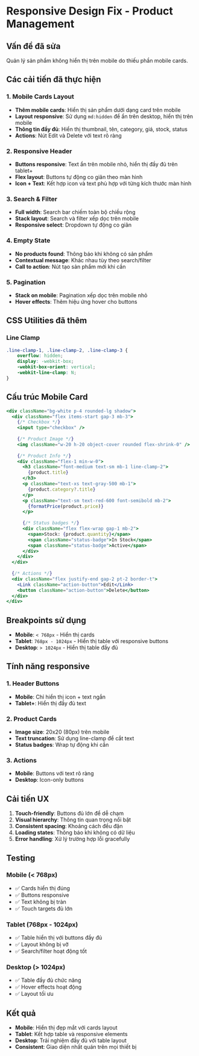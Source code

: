 # Responsive Design Fix - Product Management

## Vấn đề đã sửa
Quản lý sản phẩm không hiển thị trên mobile do thiếu phần mobile cards.

## Các cải tiến đã thực hiện

### 1. Mobile Cards Layout
- **Thêm mobile cards**: Hiển thị sản phẩm dưới dạng card trên mobile
- **Layout responsive**: Sử dụng `md:hidden` để ẩn trên desktop, hiển thị trên mobile
- **Thông tin đầy đủ**: Hiển thị thumbnail, tên, category, giá, stock, status
- **Actions**: Nút Edit và Delete với text rõ ràng

### 2. Responsive Header
- **Buttons responsive**: Text ẩn trên mobile nhỏ, hiển thị đầy đủ trên tablet+
- **Flex layout**: Buttons tự động co giãn theo màn hình
- **Icon + Text**: Kết hợp icon và text phù hợp với từng kích thước màn hình

### 3. Search & Filter
- **Full width**: Search bar chiếm toàn bộ chiều rộng
- **Stack layout**: Search và filter xếp dọc trên mobile
- **Responsive select**: Dropdown tự động co giãn

### 4. Empty State
- **No products found**: Thông báo khi không có sản phẩm
- **Contextual message**: Khác nhau tùy theo search/filter
- **Call to action**: Nút tạo sản phẩm mới khi cần

### 5. Pagination
- **Stack on mobile**: Pagination xếp dọc trên mobile nhỏ
- **Hover effects**: Thêm hiệu ứng hover cho buttons

## CSS Utilities đã thêm

### Line Clamp
```css
.line-clamp-1, .line-clamp-2, .line-clamp-3 {
    overflow: hidden;
    display: -webkit-box;
    -webkit-box-orient: vertical;
    -webkit-line-clamp: N;
}
```

## Cấu trúc Mobile Card

```jsx
<div className="bg-white p-4 rounded-lg shadow">
  <div className="flex items-start gap-3 mb-3">
    {/* Checkbox */}
    <input type="checkbox" />
    
    {/* Product Image */}
    <img className="w-20 h-20 object-cover rounded flex-shrink-0" />
    
    {/* Product Info */}
    <div className="flex-1 min-w-0">
      <h3 className="font-medium text-sm mb-1 line-clamp-2">
        {product.title}
      </h3>
      <p className="text-xs text-gray-500 mb-1">
        {product.category?.title}
      </p>
      <p className="text-sm text-red-600 font-semibold mb-2">
        {formatPrice(product.price)}
      </p>
      
      {/* Status badges */}
      <div className="flex flex-wrap gap-1 mb-2">
        <span>Stock: {product.quantity}</span>
        <span className="status-badge">In Stock</span>
        <span className="status-badge">Active</span>
      </div>
    </div>
  </div>
  
  {/* Actions */}
  <div className="flex justify-end gap-2 pt-2 border-t">
    <Link className="action-button">Edit</Link>
    <button className="action-button">Delete</button>
  </div>
</div>
```

## Breakpoints sử dụng

- **Mobile**: `< 768px` - Hiển thị cards
- **Tablet**: `768px - 1024px` - Hiển thị table với responsive buttons
- **Desktop**: `> 1024px` - Hiển thị table đầy đủ

## Tính năng responsive

### 1. Header Buttons
- **Mobile**: Chỉ hiển thị icon + text ngắn
- **Tablet+**: Hiển thị đầy đủ text

### 2. Product Cards
- **Image size**: 20x20 (80px) trên mobile
- **Text truncation**: Sử dụng line-clamp để cắt text
- **Status badges**: Wrap tự động khi cần

### 3. Actions
- **Mobile**: Buttons với text rõ ràng
- **Desktop**: Icon-only buttons

## Cải tiến UX

1. **Touch-friendly**: Buttons đủ lớn để dễ chạm
2. **Visual hierarchy**: Thông tin quan trọng nổi bật
3. **Consistent spacing**: Khoảng cách đều đặn
4. **Loading states**: Thông báo khi không có dữ liệu
5. **Error handling**: Xử lý trường hợp lỗi gracefully

## Testing

### Mobile (< 768px)
- ✅ Cards hiển thị đúng
- ✅ Buttons responsive
- ✅ Text không bị tràn
- ✅ Touch targets đủ lớn

### Tablet (768px - 1024px)
- ✅ Table hiển thị với buttons đầy đủ
- ✅ Layout không bị vỡ
- ✅ Search/filter hoạt động tốt

### Desktop (> 1024px)
- ✅ Table đầy đủ chức năng
- ✅ Hover effects hoạt động
- ✅ Layout tối ưu

## Kết quả

- **Mobile**: Hiển thị đẹp mắt với cards layout
- **Tablet**: Kết hợp table và responsive elements
- **Desktop**: Trải nghiệm đầy đủ với table layout
- **Consistent**: Giao diện nhất quán trên mọi thiết bị
